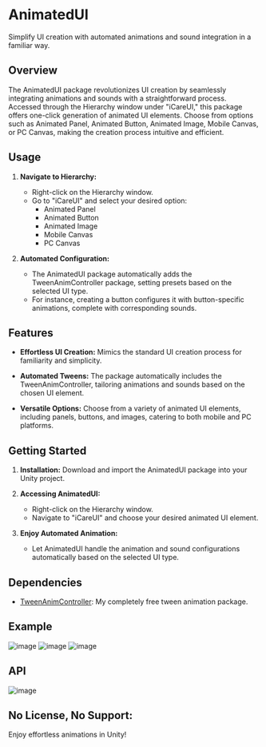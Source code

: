 # AnimatedUI

Simplify UI creation with automated animations and sound integration in a familiar way.

## Overview

The AnimatedUI package revolutionizes UI creation by seamlessly integrating animations and sounds with a straightforward process. Accessed through the Hierarchy window under "iCareUI," this package offers one-click generation of animated UI elements. Choose from options such as Animated Panel, Animated Button, Animated Image, Mobile Canvas, or PC Canvas, making the creation process intuitive and efficient.

## Usage

1. **Navigate to Hierarchy:**
   - Right-click on the Hierarchy window.
   - Go to "iCareUI" and select your desired option:
     - Animated Panel
     - Animated Button
     - Animated Image
     - Mobile Canvas
     - PC Canvas

2. **Automated Configuration:**
   - The AnimatedUI package automatically adds the TweenAnimController package, setting presets based on the selected UI type.
   - For instance, creating a button configures it with button-specific animations, complete with corresponding sounds.

## Features

- **Effortless UI Creation:** Mimics the standard UI creation process for familiarity and simplicity.
  
- **Automated Tweens:** The package automatically includes the TweenAnimController, tailoring animations and sounds based on the chosen UI element.

- **Versatile Options:** Choose from a variety of animated UI elements, including panels, buttons, and images, catering to both mobile and PC platforms.

## Getting Started

1. **Installation:** Download and import the AnimatedUI package into your Unity project.

2. **Accessing AnimatedUI:**
   - Right-click on the Hierarchy window.
   - Navigate to "iCareUI" and choose your desired animated UI element.

3. **Enjoy Automated Animation:**
   - Let AnimatedUI handle the animation and sound configurations automatically based on the selected UI type.

## Dependencies


- [TweenAnimController](https://github.com/Baran-Arslan/TweenAnimation): My completely free tween animation package.

## Example

![image](https://github.com/Baran-Arslan/AnimatedUI/assets/130396326/5ba339a1-eb43-470a-8fcc-0a393c6b1f27)
![image](https://github.com/Baran-Arslan/AnimatedUI/assets/130396326/3e3e0175-9b9e-4548-8e7c-89bb97848a90)
![image](https://github.com/Baran-Arslan/AnimatedUI/assets/130396326/7a58efa6-92c7-473e-89a5-94c727231486)


## API
![image](https://github.com/Baran-Arslan/AnimatedUI/assets/130396326/c233f103-e1b2-4504-bdf1-89d0c8056522)


## No License, No Support:

Enjoy effortless animations in Unity!


